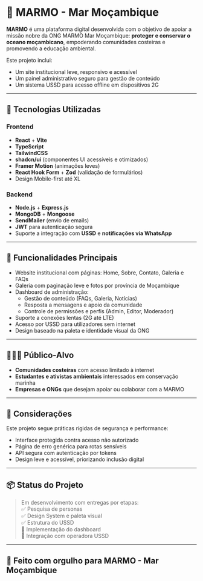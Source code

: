 # 🌊 MARMO - Mar Moçambique

**MARMO** é uma plataforma digital desenvolvida com o objetivo de apoiar a missão nobre da ONG MARMO Mar Moçambique: **proteger e conservar o oceano moçambicano**, empoderando comunidades costeiras e promovendo a educação ambiental.

Este projeto inclui:
- Um site institucional leve, responsivo e acessível
- Um painel administrativo seguro para gestão de conteúdo
- Um sistema USSD para acesso offline em dispositivos 2G

---

## 🚀 Tecnologias Utilizadas

### Frontend
- **React** + **Vite**
- **TypeScript**
- **TailwindCSS**
- **shadcn/ui** (componentes UI acessíveis e otimizados)
- **Framer Motion** (animações leves)
- **React Hook Form** + **Zod** (validação de formulários)
- Design Mobile-first até XL

### Backend
- **Node.js** + **Express.js**
- **MongoDB** + **Mongoose**
- **SendMailer** (envio de emails)
- **JWT** para autenticação segura
- Suporte a integração com **USSD** e **notificações via WhatsApp**

---

## 📱 Funcionalidades Principais

- Website institucional com páginas: Home, Sobre, Contato, Galeria e FAQs
- Galeria com paginação leve e fotos por província de Moçambique
- Dashboard de administração:
  - Gestão de conteúdo (FAQs, Galeria, Notícias)
  - Resposta a mensagens e apoio da comunidade
  - Controle de permissões e perfis (Admin, Editor, Moderador)
- Suporte a conexões lentas (2G até LTE)
- Acesso por USSD para utilizadores sem internet
- Design baseado na paleta e identidade visual da ONG

---

## 🧑‍🤝‍🧑 Público-Alvo

- **Comunidades costeiras** com acesso limitado à internet
- **Estudantes e ativistas ambientais** interessados em conservação marinha
- **Empresas e ONGs** que desejam apoiar ou colaborar com a MARMO

---

## 🔐 Considerações

Este projeto segue práticas rígidas de segurança e performance:
- Interface protegida contra acesso não autorizado
- Página de erro genérica para rotas sensíveis
- API segura com autenticação por tokens
- Design leve e acessível, priorizando inclusão digital

---

## 📦 Status do Projeto

> Em desenvolvimento com entregas por etapas:  
> ✅ Pesquisa de personas  
> ✅ Design System e paleta visual  
> ✅ Estrutura do USSD  
> 🔄 Implementação do dashboard  
> 🔄 Integração com operadora USSD  

---

## 🤝 Feito com orgulho para MARMO - Mar Moçambique
